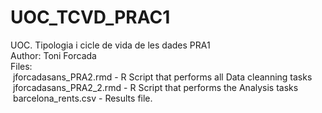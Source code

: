 # UOC_TCVD_PRAC1<br>
UOC. Tipologia i cicle de vida de les dades PRA1<br>
Author: Toni Forcada<br>
Files:<br>
	&nbsp;jforcadasans_PRA2.rmd - R Script that performs all Data cleanning tasks<br>
	&nbsp;jforcadasans_PRA2_2.rmd - R Script that performs the Analysis tasks<br>
	&nbsp;barcelona_rents.csv - Results file.<br>
